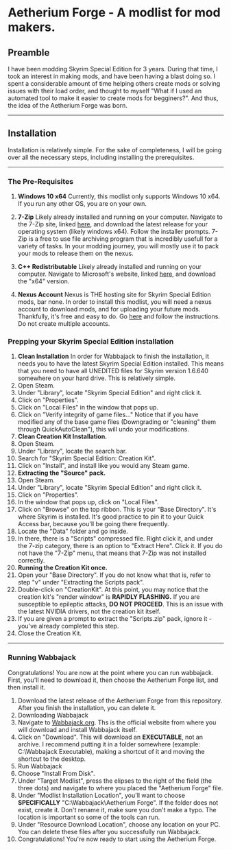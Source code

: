 # Aetherium Forge - A modlist for mod makers.

## Preamble

 I have been modding Skyrim Special Edition for 3 years. During that time, I took an interest in making mods, and have been having a blast doing so. I spent a considerable amount of time helping others create mods or solving issues with their load order, and thought to myself "What if I used an automated tool to make it easier to create mods for begginers?". And thus, the idea of the Aetherium Forge was born.
 

------------


 ## Installation
 Installation is relatively simple. For the sake of completeness, I will be going over all the necessary steps, including installing the prerequisites.
 

------------


 ### The Pre-Requisites
 1. **Windows 10 x64**
   Currently, this modlist only supports Windows 10 x64. If you run any other OS, you are on your own.
 
 1. **7-Zip**
   Likely already installed and running on your computer. Navigate to the 7-Zip site, linked [here](https://www.7-zip.org/ "here"), and download the latest release for your operating system (likely windows x64). Follow the installer prompts.
7-Zip is a free to use file archiving program that is incredibly usefull for a variety of tasks. In your modding journey, you will mostly use it to pack your mods to release them on the nexus.
 
 1. **C++ Redistributable**
   Likely already installed and running on your computer. Navigate to Microsoft's website, linked [here](https://learn.microsoft.com/en-us/cpp/windows/latest-supported-vc-redist?view=msvc-170#visual-studio-2015-2017-2019-and-2022 "here"), and download the "x64" version.
 
 1. **Nexus Account**
   Nexus is THE hosting site for Skyrim Special Edition mods, bar none. In order to install this modlist, you will need a nexus account to download mods, and for uploading your future mods. Thankfully, it's free and easy to do. Go [here](https://users.nexusmods.com/register "here") and follow the instructions. Do not create multiple accounts.

### Prepping your Skyrim Special Edition installation
1. **Clean Installation**
  In order for Wabbajack to finish the installation, it needs you to have the latest Skyrim Special Edition installed. This means that you need to have all UNEDITED files for Skyrim version 1.6.640 somewhere on your hard drive. This is relatively simple.
  1. Open Steam.
  1. Under "Library", locate "Skyrim Special Edition" and right click it.
  1. Click on "Properties".
  1. Click on "Local Files" in the window that pops up.
  1. Click on "Verify integrity of game files..."
    Notice that if you have modified any of the base game files (Downgrading or "cleaning" them through QuickAutoClean"), this will undo your modifications.
1. **Clean Creation Kit Installation.**
  1. Open Steam.
  1. Under "Library", locate the search bar.
  1. Search for "Skyrim Special Edition: Creation Kit".
  1. Click on "Install", and install like you would any Steam game.
1. **Extracting the "Source" pack.**
  1. Open Steam.
  1. Under "Library", locate "Skyrim Special Edition" and right click it.
  1. Click on "Properties".
  1. In the window that pops up, click on "Local Files".
  1. Click on "Browse" on the top ribbon.
    This is your "Base Directory". It's where Skyrim is installed. It's good practice to pin it to your Quick Access bar, because you'll be going there frequently.
  1. Locate the "Data" folder and go inside.
  1. In there, there is a "Scripts" compressed file. Right click it, and under the 7-zip category, there is an option to "Extract Here". Click it. If you do not have the "7-Zip" menu, that means that 7-Zip was not installed correctly.
1. **Running the Creation Kit once.**
  1. Open your "Base Directory". If you do not know what that is, refer to step "v" under "Extracting the Scripts pack".
  1. Double-click on "CreationKit".
  At this point, you may notice that the creation kit\'s "render window" is **RAPIDLY FLASHING.** If you are susceptible to epileptic attacks, **DO NOT PROCEED**. This is an issue with the latest NVIDIA drivers, not the creation kit itself.
  1. If you are given a prompt to extract the "Scripts.zip" pack, ignore it - you've already completed this step.
  1. Close the Creation Kit.
  

------------

### Running Wabbajack

Congratulations! You are now at the point where you can run wabbajack. First, you\'ll need to download it, then choose the Aetherium Forge list, and then install it.

1. Download the latest release of the Aetherium Forge from this repository. After you finish the installation, you can delete it.
1. Downloading Wabbajack
  1. Navigate to [Wabbajack.org](https://www.wabbajack.org/ "Wabbajack.org"). Ths is the official website from where you will download and install Wabbajack itself.
  1. Click on "Download".
    This will download an **EXECUTABLE**, not an archive. I recommend putting it in a folder somewhere (example: C:\Wabbajack Executable), making a shortcut of it and moving the shortcut to the desktop.
1. Run Wabbajack
1. Choose "Install From Disk".
1. Under "Target Modlist", press the elipses to the right of the field (the three dots) and navigate to where you placed the "Aetherium Forge" file.
1. Under "Modlist Installation Location", you\'ll want to choose **SPECIFICALLY** "C:\Wabbajack\Aetherium Forge". If the folder does not exist, create it. Don\'t rename it, make sure you don\'t make a typo. The location is important so some of the tools can run.
1. Under "Resource Download Location", choose any location on your PC. You can delete these files after you successfully run Wabbajack.
1. Congratulations! You're now ready to start using the Aetherium Forge.
